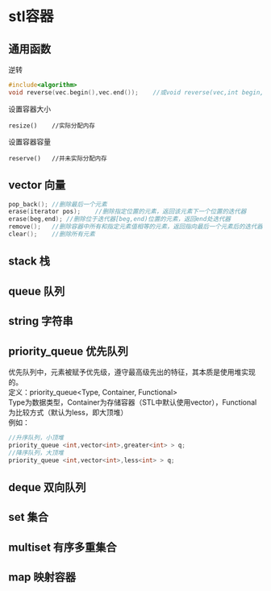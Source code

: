 # stl容器
## 通用函数
逆转
```cpp
#include<algorithm>
void reverse(vec.begin(),vec.end());    //或void reverse(vec,int begin,int end);
```
设置容器大小

    resize()    //实际分配内存


设置容器容量

    reserve()   //并未实际分配内存


## vector 向量

```cpp
pop_back(); //删除最后一个元素
erase(iterator pos);    //删除指定位置的元素，返回该元素下一个位置的迭代器
erase(beg,end); //删除位于迭代器[beg,end)位置的元素，返回end处迭代器
remove();   //删除容器中所有和指定元素值相等的元素，返回指向最后一个元素后的迭代器
clear();    //删除所有元素
```
## stack 栈

## queue 队列

## string 字符串

## priority_queue 优先队列
优先队列中，元素被赋予优先级，遵守最高级先出的特征，其本质是使用堆实现的。  
定义：priority_queue<Type, Container, Functional>  
Type为数据类型，Container为存储容器（STL中默认使用vector），Functional为比较方式（默认为less，即大顶堆）  
例如：
```cpp
//升序队列，小顶堆
priority_queue <int,vector<int>,greater<int> > q;
//降序队列，大顶堆
priority_queue <int,vector<int>,less<int> > q;
```

## deque 双向队列

## set 集合

## multiset 有序多重集合

## map 映射容器

